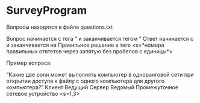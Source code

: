 # SurveyProgram
Вопросы находятся в файле questions.txt

Вопрос начинается с тега <q> и заканчивается тегом </q>
Ответ начинается с <a> и заканчивается на </a>
Правильное решение в теге <s=\*номера правильных отвтетов через запятую без пробелов с единицы\*>

Пример вопроса:

<q>Какие две роли может выполнять компьютер в одноранговой сети при открытии доступа к файлу с одного компьютера для другого компьютера?</q>
<a>Клиент</a>
<a>Ведущий</a>
<a>Сервер</a>
<a>Ведомый</a>
<a>Промежуточное сетевое устройство</a>
<s=1,3>
